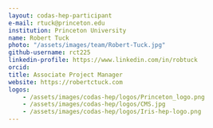 ```yaml
---
layout: codas-hep-participant
e-mail: rtuck@princeton.edu
institution: Princeton University
name: Robert Tuck
photo: "/assets/images/team/Robert-Tuck.jpg"
github-username: rct225
linkedin-profile: https://www.linkedin.com/in/robtuck
orcid:
title: Associate Project Manager
website: https://robertctuck.com
logos:
    - /assets/images/codas-hep/logos/Princeton_logo.png
    - /assets/images/codas-hep/logos/CMS.jpg
    - /assets/images/codas-hep/logos/Iris-hep-logo.png
---
```

